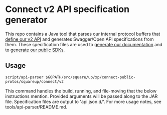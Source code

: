 # Connect v2 API specification generator

This repo contains a Java tool that parses our internal protocol buffers that
[define our v2
API](https://stash.corp.squareup.com/projects/GO/repos/square/browse/xp/connect-public-protos/protos/squareup/connect/v2)
and generates Swagger/Open API specifications from them. These specification
files are used to [generate our
documentation](https://stash.corp.squareup.com/projects/CAD/repos/connect-documentation-website/browse)
and to [generate our public
SDKs](https://github.com/square/connect-api-specification).

## Usage

    script/api-parser $GOPATH/src/square/up/xp/connect-public-protos/squareup/connect/v2

This command handles the build, running, and file-moving that the below
instructions mention. Provided arguments will be passed along to the JAR file.
Specification files are output to 'api.json.d/'.  For more usage notes, see
tools/api-parser/README.md.
